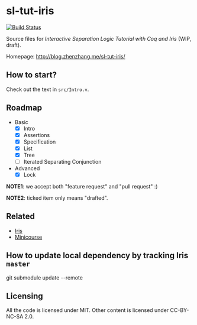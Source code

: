 # sl-tut-iris

[![Build Status](https://travis-ci.org/izgzhen/sl-tut-iris.svg?branch=master)](https://travis-ci.org/izgzhen/sl-tut-iris)

Source files for *Interactive Separation Logic Tutorial with Coq and Iris* (WIP, draft).

Homepage: http://blog.zhenzhang.me/sl-tut-iris/

## How to start?

Check out the text in `src/Intro.v`.

## Roadmap

* Basic
  - [x] Intro
  - [x] Assertions
  - [x] Specification
  - [x] List
  - [x] Tree
  - [ ] Iterated Separating Conjunction
* Advanced
  - [x] Lock

**NOTE1**: we accept both "feature request" and "pull request" :)

**NOTE2**: ticked item only means "drafted".

## Related

- [Iris](https://gitlab.mpi-sws.org/FP/iris-coq)
- [Minicourse](http://www.cs.cmu.edu/afs/cs.cmu.edu/project/fox-19/member/jcr/www15818As2009/cs818A3-09.html)

## How to update local dependency by tracking Iris `master`

   git submodule update --remote

## Licensing

All the code is licensed under MIT. Other content is licensed under CC-BY-NC-SA 2.0.
